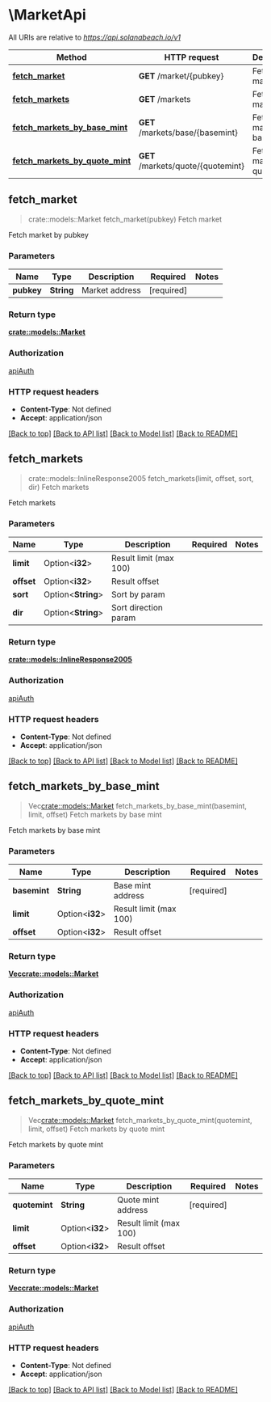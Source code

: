 # \MarketApi

All URIs are relative to *https://api.solanabeach.io/v1*

Method | HTTP request | Description
------------- | ------------- | -------------
[**fetch_market**](MarketApi.md#fetch_market) | **GET** /market/{pubkey} | Fetch market
[**fetch_markets**](MarketApi.md#fetch_markets) | **GET** /markets | Fetch markets
[**fetch_markets_by_base_mint**](MarketApi.md#fetch_markets_by_base_mint) | **GET** /markets/base/{basemint} | Fetch markets by base mint
[**fetch_markets_by_quote_mint**](MarketApi.md#fetch_markets_by_quote_mint) | **GET** /markets/quote/{quotemint} | Fetch markets by quote mint



## fetch_market

> crate::models::Market fetch_market(pubkey)
Fetch market

Fetch market by pubkey

### Parameters


Name | Type | Description  | Required | Notes
------------- | ------------- | ------------- | ------------- | -------------
**pubkey** | **String** | Market address | [required] |

### Return type

[**crate::models::Market**](Market.md)

### Authorization

[apiAuth](../solanabeach_api.wiki/Home.md#apiAuth)

### HTTP request headers

- **Content-Type**: Not defined
- **Accept**: application/json

[[Back to top]](#) [[Back to API list]](../solanabeach_api.wiki/Home.md#documentation-for-api-endpoints) [[Back to Model list]](../solanabeach_api.wiki/Home.md#documentation-for-models) [[Back to README]](../solanabeach_api.wiki/Home.md)


## fetch_markets

> crate::models::InlineResponse2005 fetch_markets(limit, offset, sort, dir)
Fetch markets

Fetch markets

### Parameters


Name | Type | Description  | Required | Notes
------------- | ------------- | ------------- | ------------- | -------------
**limit** | Option<**i32**> | Result limit (max 100) |  |
**offset** | Option<**i32**> | Result offset |  |
**sort** | Option<**String**> | Sort by param |  |
**dir** | Option<**String**> | Sort direction param |  |

### Return type

[**crate::models::InlineResponse2005**](inline_response_200_5.md)

### Authorization

[apiAuth](../solanabeach_api.wiki/Home.md#apiAuth)

### HTTP request headers

- **Content-Type**: Not defined
- **Accept**: application/json

[[Back to top]](#) [[Back to API list]](../solanabeach_api.wiki/Home.md#documentation-for-api-endpoints) [[Back to Model list]](../solanabeach_api.wiki/Home.md#documentation-for-models) [[Back to README]](../solanabeach_api.wiki/Home.md)


## fetch_markets_by_base_mint

> Vec<crate::models::Market> fetch_markets_by_base_mint(basemint, limit, offset)
Fetch markets by base mint

Fetch markets by base mint

### Parameters


Name | Type | Description  | Required | Notes
------------- | ------------- | ------------- | ------------- | -------------
**basemint** | **String** | Base mint address | [required] |
**limit** | Option<**i32**> | Result limit (max 100) |  |
**offset** | Option<**i32**> | Result offset |  |

### Return type

[**Vec<crate::models::Market>**](Market.md)

### Authorization

[apiAuth](../solanabeach_api.wiki/Home.md#apiAuth)

### HTTP request headers

- **Content-Type**: Not defined
- **Accept**: application/json

[[Back to top]](#) [[Back to API list]](../solanabeach_api.wiki/Home.md#documentation-for-api-endpoints) [[Back to Model list]](../solanabeach_api.wiki/Home.md#documentation-for-models) [[Back to README]](../solanabeach_api.wiki/Home.md)


## fetch_markets_by_quote_mint

> Vec<crate::models::Market> fetch_markets_by_quote_mint(quotemint, limit, offset)
Fetch markets by quote mint

Fetch markets by quote mint

### Parameters


Name | Type | Description  | Required | Notes
------------- | ------------- | ------------- | ------------- | -------------
**quotemint** | **String** | Quote mint address | [required] |
**limit** | Option<**i32**> | Result limit (max 100) |  |
**offset** | Option<**i32**> | Result offset |  |

### Return type

[**Vec<crate::models::Market>**](Market.md)

### Authorization

[apiAuth](../solanabeach_api.wiki/Home.md#apiAuth)

### HTTP request headers

- **Content-Type**: Not defined
- **Accept**: application/json

[[Back to top]](#) [[Back to API list]](../solanabeach_api.wiki/Home.md#documentation-for-api-endpoints) [[Back to Model list]](../solanabeach_api.wiki/Home.md#documentation-for-models) [[Back to README]](../solanabeach_api.wiki/Home.md)

